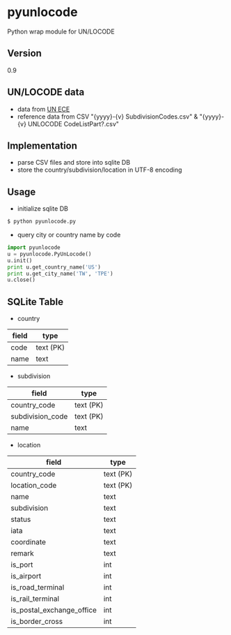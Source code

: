pyunlocode
====================
Python wrap module for UN/LOCODE

Version
-------------------
0.9

UN/LOCODE data
-------------------
* data from [UN ECE]
* reference data from CSV "{yyyy}-{v} SubdivisionCodes.csv" & "{yyyy}-{v} UNLOCODE CodeListPart?.csv"

Implementation
-------------------
* parse CSV files and store into sqlite DB
* store the country/subdivision/location in UTF-8 encoding

Usage
-------------------
* initialize sqlite DB
```sh
$ python pyunlocode.py
```
* query city or country name by code
```python
import pyunlocode
u = pyunlocode.PyUnLocode()
u.init()
print u.get_country_name('US')
print u.get_city_name('TW', 'TPE')
u.close()
```

SQLite Table
-------------------
* country

| field    | type      |
|----------|-----------|
| code     | text (PK) |
| name     | text      |

* subdivision

| field            | type      |
|------------------|-----------|
| country_code     | text (PK) |
| subdivision_code | text (PK) |
| name             | text      |

* location

| field                     | type      |
|---------------------------|-----------|
| country_code              | text (PK) |
| location_code             | text (PK) |
| name                      | text      |
| subdivision               | text      |
| status                    | text      |
| iata                      | text      |
| coordinate                | text      |
| remark                    | text      |
| is_port                   | int       |
| is_airport                | int       |
| is_road_terminal          | int       |
| is_rail_terminal          | int       |
| is_postal_exchange_office | int       |
| is_border_cross           | int       |

[UN ECE]: http://www.unece.org/cefact/codesfortrade/codes_index.html
